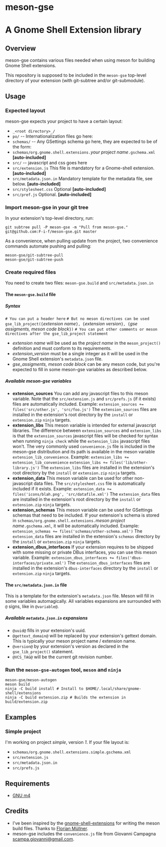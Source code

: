 # meson-gse
# A Gnome Shell Extension library

## Overview

meson-gse contains various files needed when using meson for building
Gnome Shell extensions.

This repository is supposed to be included in the `meson-gse` top-level
directory of your extension (with git-subtree and/or git-submodule).

## Usage
### Expected layout
meson-gse expects your project to have a certain layout:
- `_<root directory>_/`
- `po/`
-- Internationalization files go here:
- `schemas/`
-- Any GSettings schema go here, they are expected to be of the form:
- `schemas/org.gnome.shell.extensions.`_your project name_`.gschema.xml` **[auto-included]**
- `src/`
-- javascript and css goes here
- `src/extension.js` This file is mandatory for a Gnome-shell extension.  **[auto-included]**
- `src/metadata.json.in` Mandatory template for the metadata file, see below.  **[auto-included]**
- `src/stylesheet.css` Optional **[auto-included]**
- `src/pref.js`  Optional. **[auto-included]**

### Import meson-gse in your git tree
In your extension's top-level directory, run:
``` shell
git subtree pull -P meson-gse -m "Pull from meson-gse." git@github.com:F-i-f/meson-gse.git master
```
As a convenience, when pulling update from the project, two
convenience commands automate pushing and pulling:

``` shell
meson-gse/git-subtree-pull
meson-gse/git-subtree-push
```

### Create required files
You need to create two files: `meson-gse.build` and `src/metadata.json.in`

#### The `meson-gse.build` file
##### Syntax
`# You can put a header here`
`# But no meson directives can be used`
`gse_lib_project({`_extension name_`}, {`_extension version_`}, {`_gse assigments, meson code block_`})`
`# You can put other comments or meson directives after the gse_lib_project statement`

- _extension name_ will be used as the _project name_ in the `meson_project()` definition and must conform to its requirements.
- _extension_version_ must be a single integer as it will be used in the Gnome Shell extension's `metadata.json` file.
- _gse_assigments, meson code block_ can be any meson code, but you're expected to fill in some meson-gse variables as described below.
##### Available meson-gse variables
- __extension_sources__
You can add any javascript files to this meson variable.  Note that the `src/extension.js` and `src/prefs.js` (if it exists) files are automatically included.
Example:
`extension_sources += files('src/other.js', 'src/foo.js')`
The `extension_sources` files are installed in the extension's root directory by the `install` or `extension.zip` `ninja` targets.
- __extension_libs__
This meson variable is intended for external javascript libraries.  The difference between `extension_sources` and `extension_libs` is that the `extension_sources` javascript files will be checked for syntax when running `ninja check` while the `extension_libs` javascript files won't.
The very commonly used `convenience.js` file is included in the meson-gse distribution and its path is available in the meson variable `extension_lib_convenience`.
Example:
`extension_libs += extension_lib_convenience`
`extension_libs += files('lib/other-library.js')`
The `extension_libs` files are installed in the extension's root directory by the `install` or `extension.zip` `ninja` targets.
- __extension_data__
This meson variable can be used for other non-javascript data files.  The `src/stylesheet.css` file is automatically included if it exists.
Example:
`extension_data += files('icons/blah.png', 'src/datafile.xml')`
The `extension_data` files are installed in the extension's root directory by the `install` or `extension.zip` `ninja` targets.
- __extension_schemas__
This meson variable can be used for GSettings schemas that need to be included.  If your extension's schema is stored in `schemas/org.gnome.shell.extensions.`_meson project name_`.gschema.xml`, it will be automatically included.
Example:
`extension_schemas += files('schemas/other-schema.xml')`
The `extension_data` files are installed in the extension's `schemas` directory by the `install` or `extension.zip` `ninja` targets.
- __extension_dbus_interfaces__
If your extension requires to be shipped with some missing or private DBus interfaces, you can use this meson variable.
Example:
`extension_dbus_interfaces += files('dbus-interfaces/private.xml')`
The `extension_dbus_interfaces` files are installed in the extension's `dbus-interfaces` directory by the `install` or `extension.zip` `ninja` targets.

#### The `src/metadata.json.in` file
This is a template for the extension's `metadata.json` file.
Meson will fill in some variables automagically.  All variables expansions are surrounded with `@` signs, like in `@variable@`.
##### Available `metadata.json.in`  expansions
- `@uuid@` fills in your extension's uuid.
- `@gettext_domain@` will be replaced by your extension's gettext domain.  This is typically your meson project name / extension name.
- `@version@` by your extension's version as declared in the `gse_lib_project()` statement.
- `@VCS_TAG@` will be the current git revision number.

### Run the `meson-gse-autogen` tool, `meson` and `ninja`
```
meson-gse/meson-autogen
meson build
ninja -C build install # Install to $HOME/.local/share/gnome-shell/extensions
ninja -C build extension.zip # Builds the extension in build/extension.zip
```

## Examples
### Simple project
I'm working on project _simple_, version _1_.
If your file layout is:
- `schemas/org.gnome.shell.extensions.simple.gschema.xml`
- `src/extension.js`
- `src/metadata.json.in`
- `src/prefs.js`

## Requirements

- [GNU m4](https://www.gnu.org/software/m4/m4.html)

## Credits

- I've been inspired by the
  [gnome-shell-extensions](https://gitlab.gnome.org/GNOME/gnome-shell-extensions/)
  for writing the meson build files.  Thanks to [Florian Müllner](https://gitlab.gnome.org/fmuellner).
- meson-gse includes the `convenience.js` file from Giovanni Campagna
  <scampa.giovanni@gmail.com>.
